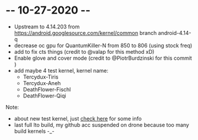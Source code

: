 # -- 10-27-2020 --
* Upstream to 4.14.203 from https://android.googlesource.com/kernel/common branch android-4.14-q
* decrease oc gpu for QuantumKiller-N from 850 to 806 (using stock freq)
* add to fix cts things (credit to @valap for this method xD)
* Enable glove and cover mode (credit to @PiotrBurdzinski for this commit )
* add maybe 4 test kernel, kernel name:
    * Tercydux-Tiris
    * Tercydux-Aneh
    * DeathFlower-Fischl
    * DeathFlower-Qiqi

Note:
* about new test kernel, just <a href="https://github.com/ZyCromerZ/begonia/blob/changelogs/README.MD">check here</a> for some info
* last full lto build, my github acc suspended on drone because too many build kernels -_-